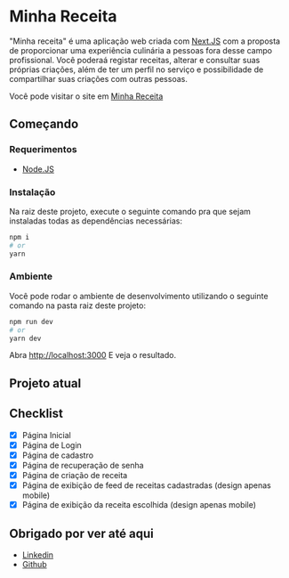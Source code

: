 <!-- This is a [Next.js](https://nextjs.org/) project bootstrapped with [`create-next-app`](https://github.com/vercel/next.js/tree/canary/packages/create-next-app). -->

# Minha Receita

"Minha receita" é uma aplicação web criada com [Next.JS](https://nextjs.org/) com a proposta de proporcionar uma experiência culinária a pessoas fora desse campo profissional. Você poderaá registar receitas, alterar e consultar suas próprias criações, além de ter um perfil no serviço e possibilidade de compartilhar suas criações com outras pessoas.

Você pode visitar o site em [Minha Receita](http://minha-receita.vercel.app/)

## Começando

### Requerimentos
- [Node.JS](https://nodejs.org/en/)

### Instalação

Na raiz deste projeto, execute o seguinte comando pra que sejam instaladas todas as dependências necessárias:

```bash
npm i
# or
yarn
```

### Ambiente

Você pode rodar o ambiente de desenvolvimento utilizando o seguinte comando na pasta raiz deste projeto:

```bash
npm run dev
# or
yarn dev
```

Abra [http://localhost:3000](http://localhost:3000) E veja o resultado.

## Projeto atual

<!-- - Home Screen: You can see your current projects, your current goals, and others:
<img src="/images/screens-github/home-dark.jpg" height=450> -->

## Checklist

- [x] Página Inicial
- [x] Página de Login
- [x] Página de cadastro
- [x] Página de recuperação de senha
- [x] Página de criação de receita
- [x] Página de exibição de feed de receitas cadastradas (design apenas mobile) 
- [x] Página de exibição da receita escolhida (design apenas mobile) 

## Obrigado por ver até aqui
- [Linkedin](https://www.linkedin.com/in/mateus-cardoso-dos-santos-19a68a181/)
- [Github](https://github.com/mugarate12)